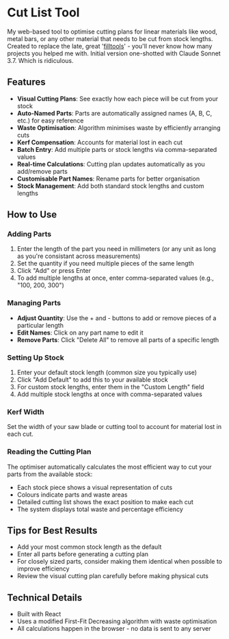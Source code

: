 # Cut List Tool

My web-based tool to optimise cutting plans for linear materials like wood, metal bars, or any other material that needs to be cut from stock lengths. Created to replace the late, great '[filltools](http://www.filtools.com/cutlist)' - you'll never know how many projects you helped me with. Initial version one-shotted with Claude Sonnet 3.7. Which is ridiculous.

## Features

- **Visual Cutting Plans**: See exactly how each piece will be cut from your stock
- **Auto-Named Parts**: Parts are automatically assigned names (A, B, C, etc.) for easy reference
- **Waste Optimisation**: Algorithm minimises waste by efficiently arranging cuts
- **Kerf Compensation**: Accounts for material lost in each cut
- **Batch Entry**: Add multiple parts or stock lengths via comma-separated values
- **Real-time Calculations**: Cutting plan updates automatically as you add/remove parts
- **Customisable Part Names**: Rename parts for better organisation
- **Stock Management**: Add both standard stock lengths and custom lengths

## How to Use

### Adding Parts

1. Enter the length of the part you need in millimeters (or any unit as long as you're consistant across measurements)
2. Set the quantity if you need multiple pieces of the same length
3. Click "Add" or press Enter
4. To add multiple lengths at once, enter comma-separated values (e.g., "100, 200, 300")

### Managing Parts

- **Adjust Quantity**: Use the + and - buttons to add or remove pieces of a particular length
- **Edit Names**: Click on any part name to edit it
- **Remove Parts**: Click "Delete All" to remove all parts of a specific length

### Setting Up Stock

1. Enter your default stock length (common size you typically use)
2. Click "Add Default" to add this to your available stock
3. For custom stock lengths, enter them in the "Custom Length" field
4. Add multiple stock lengths at once with comma-separated values

### Kerf Width

Set the width of your saw blade or cutting tool to account for material lost in each cut.

### Reading the Cutting Plan

The optimiser automatically calculates the most efficient way to cut your parts from the available stock:

- Each stock piece shows a visual representation of cuts
- Colours indicate parts and waste areas
- Detailed cutting list shows the exact position to make each cut
- The system displays total waste and percentage efficiency

## Tips for Best Results

- Add your most common stock length as the default
- Enter all parts before generating a cutting plan
- For closely sized parts, consider making them identical when possible to improve efficiency
- Review the visual cutting plan carefully before making physical cuts

## Technical Details

- Built with React
- Uses a modified First-Fit Decreasing algorithm with waste optimisation
- All calculations happen in the browser - no data is sent to any server
